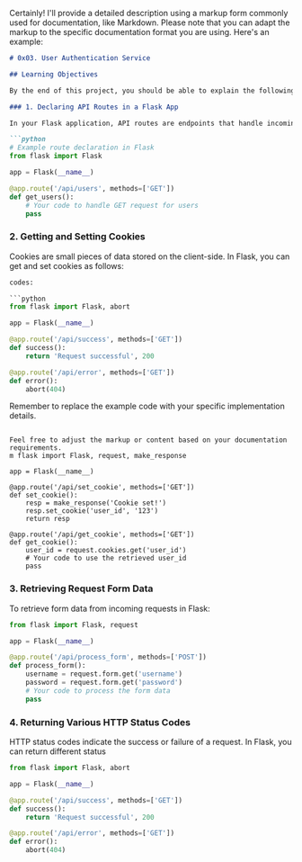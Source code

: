 Certainly! I'll provide a detailed description using a markup form commonly used for documentation, like Markdown. Please note that you can adapt the markup to the specific documentation format you are using. Here's an example:

```markdown
# 0x03. User Authentication Service

## Learning Objectives

By the end of this project, you should be able to explain the following concepts without the help of external resources:

### 1. Declaring API Routes in a Flask App

In your Flask application, API routes are endpoints that handle incoming requests. To declare API routes:

```python
# Example route declaration in Flask
from flask import Flask

app = Flask(__name__)

@app.route('/api/users', methods=['GET'])
def get_users():
    # Your code to handle GET request for users
    pass
```

### 2. Getting and Setting Cookies

Cookies are small pieces of data stored on the client-side. In Flask, you can get and set cookies as follows:

```python
codes:

```python
from flask import Flask, abort

app = Flask(__name__)

@app.route('/api/success', methods=['GET'])
def success():
    return 'Request successful', 200

@app.route('/api/error', methods=['GET'])
def error():
    abort(404)
```

Remember to replace the example code with your specific implementation details.
```

Feel free to adjust the markup or content based on your documentation requirements.
m flask import Flask, request, make_response

app = Flask(__name__)

@app.route('/api/set_cookie', methods=['GET'])
def set_cookie():
    resp = make_response('Cookie set!')
    resp.set_cookie('user_id', '123')
    return resp

@app.route('/api/get_cookie', methods=['GET'])
def get_cookie():
    user_id = request.cookies.get('user_id')
    # Your code to use the retrieved user_id
    pass
```

### 3. Retrieving Request Form Data

To retrieve form data from incoming requests in Flask:

```python
from flask import Flask, request

app = Flask(__name__)

@app.route('/api/process_form', methods=['POST'])
def process_form():
    username = request.form.get('username')
    password = request.form.get('password')
    # Your code to process the form data
    pass
```

### 4. Returning Various HTTP Status Codes

HTTP status codes indicate the success or failure of a request. In Flask, you can return different status
```python
from flask import Flask, abort

app = Flask(__name__)

@app.route('/api/success', methods=['GET'])
def success():
    return 'Request successful', 200

@app.route('/api/error', methods=['GET'])
def error():
    abort(404)
```

